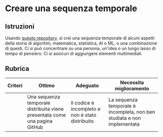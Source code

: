 # Creare una sequenza temporale

## Istruzioni

Usando [questo repository](https://github.com/Digital-Humanities-Toolkit/timeline-builder), si crei una sequenza temporale di alcuni aspetti della storia di algoritmi, matematica, statistica, AI o ML, o una combinazione di questi. Ci si può concentrare su una persona, un'idea o un lungo lasso di tempo di pensiero. Ci si assicuri di aggiungere elementi multimediali.

## Rubrica

| Criteri | Ottimo | Adeguato | Necessita miglioramento |
| -------- | ------------------------------------------------- | --------------------------------------- | ---------------------------------------------------------------- |
|          | Una sequenza temporale distribuita viene presentata come una pagina GitHub | Il codice è incompleto e non è stato distribuito | La sequenza temporale è incompleta, non ben studiata e non implementata |
